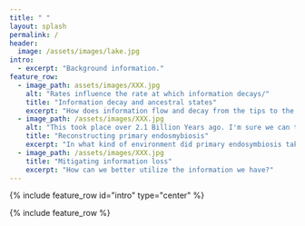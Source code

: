 ```yaml
---
title: " "
layout: splash
permalink: /
header:
  image: /assets/images/lake.jpg
intro: 
  - excerpt: "Background information."
feature_row:
  - image_path: assets/images/XXX.jpg
    alt: "Rates influence the rate at which information decays/"
    title: "Information decay and ancestral states"
    excerpt: "How does information flow and decay from the tips to the nodes during ancestral state reconstruction?"
  - image_path: /assets/images/XXX.jpg
    alt: "This took place over 2.1 Billion Years ago. I'm sure we can trust it."
    title: "Reconstructing primary endosmybiosis"
    excerpt: "In what kind of environment did primary endosymbiosis take place and should ask that question?"
  - image_path: /assets/images/XXX.jpg
    title: "Mitigating information loss"
    excerpt: "How can we better utilize the information we have?"
---
```


{% include feature_row id="intro" type="center" %}

{% include feature_row %}